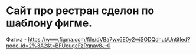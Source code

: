 # Сайт про рестран сделон по шаблону фигме.
Фигма - https://www.figma.com/file/dVBa7wx6E0y2wiSODQdhut/Untitled?node-id=2%3A2&t=BFUouqcFzRgnav8J-0